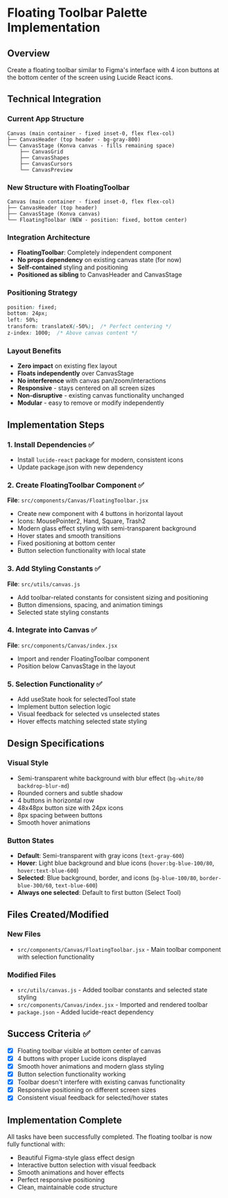 # Floating Toolbar Palette Implementation

## Overview

Create a floating toolbar similar to Figma's interface with 4 icon buttons at the bottom center of the screen using Lucide React icons.

## Technical Integration

### Current App Structure

```
Canvas (main container - fixed inset-0, flex flex-col)
├── CanvasHeader (top header - bg-gray-800)
└── CanvasStage (Konva canvas - fills remaining space)
    ├── CanvasGrid
    ├── CanvasShapes  
    ├── CanvasCursors
    └── CanvasPreview
```

### New Structure with FloatingToolbar

```
Canvas (main container - fixed inset-0, flex flex-col)
├── CanvasHeader (top header)
├── CanvasStage (Konva canvas)
└── FloatingToolbar (NEW - position: fixed, bottom center)
```

### Integration Architecture

- **FloatingToolbar**: Completely independent component
- **No props dependency** on existing canvas state (for now)
- **Self-contained** styling and positioning
- **Positioned as sibling** to CanvasHeader and CanvasStage

### Positioning Strategy

```css
position: fixed;
bottom: 24px;
left: 50%;
transform: translateX(-50%);  /* Perfect centering */
z-index: 1000;  /* Above canvas content */
```

### Layout Benefits

- **Zero impact** on existing flex layout
- **Floats independently** over CanvasStage
- **No interference** with canvas pan/zoom/interactions
- **Responsive** - stays centered on all screen sizes
- **Non-disruptive** - existing canvas functionality unchanged
- **Modular** - easy to remove or modify independently

## Implementation Steps

### 1. Install Dependencies ✅

- Install `lucide-react` package for modern, consistent icons
- Update package.json with new dependency

### 2. Create FloatingToolbar Component ✅

**File**: `src/components/Canvas/FloatingToolbar.jsx`

- Create new component with 4 buttons in horizontal layout
- Icons: MousePointer2, Hand, Square, Trash2
- Modern glass effect styling with semi-transparent background
- Hover states and smooth transitions
- Fixed positioning at bottom center
- Button selection functionality with local state

### 3. Add Styling Constants ✅

**File**: `src/utils/canvas.js`

- Add toolbar-related constants for consistent sizing and positioning
- Button dimensions, spacing, and animation timings
- Selected state styling constants

### 4. Integrate into Canvas ✅

**File**: `src/components/Canvas/index.jsx`

- Import and render FloatingToolbar component
- Position below CanvasStage in the layout

### 5. Selection Functionality ✅

- Add useState hook for selectedTool state
- Implement button selection logic
- Visual feedback for selected vs unselected states
- Hover effects matching selected state styling

## Design Specifications

### Visual Style

- Semi-transparent white background with blur effect (`bg-white/80 backdrop-blur-md`)
- Rounded corners and subtle shadow
- 4 buttons in horizontal row
- 48x48px button size with 24px icons
- 8px spacing between buttons
- Smooth hover animations

### Button States

- **Default**: Semi-transparent with gray icons (`text-gray-600`)
- **Hover**: Light blue background and blue icons (`hover:bg-blue-100/80`, `hover:text-blue-600`)
- **Selected**: Blue background, border, and icons (`bg-blue-100/80`, `border-blue-300/60`, `text-blue-600`)
- **Always one selected**: Default to first button (Select Tool)

## Files Created/Modified

### New Files

- `src/components/Canvas/FloatingToolbar.jsx` - Main toolbar component with selection functionality

### Modified Files  

- `src/utils/canvas.js` - Added toolbar constants and selected state styling
- `src/components/Canvas/index.jsx` - Imported and rendered toolbar
- `package.json` - Added lucide-react dependency

## Success Criteria ✅

- [x] Floating toolbar visible at bottom center of canvas
- [x] 4 buttons with proper Lucide icons displayed
- [x] Smooth hover animations and modern glass styling
- [x] Button selection functionality working
- [x] Toolbar doesn't interfere with existing canvas functionality
- [x] Responsive positioning on different screen sizes
- [x] Consistent visual feedback for selected/hover states

## Implementation Complete

All tasks have been successfully completed. The floating toolbar is now fully functional with:

- Beautiful Figma-style glass effect design
- Interactive button selection with visual feedback
- Smooth animations and hover effects
- Perfect responsive positioning
- Clean, maintainable code structure

